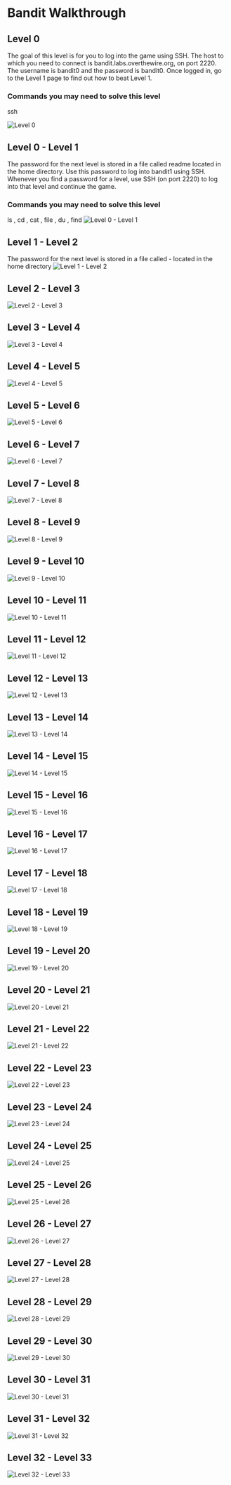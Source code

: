 # Bandit Walkthrough

## Level 0
The goal of this level is for you to log into the game using SSH. The host to which you need to connect is bandit.labs.overthewire.org, on port 2220. The username is bandit0 and the password is bandit0. Once logged in, go to the Level 1 page to find out how to beat Level 1.
### Commands you may need to solve this level
ssh

![Level 0](./images/level0.png)

## Level 0 - Level 1
The password for the next level is stored in a file called readme located in the home directory. Use this password to log into bandit1 using SSH. Whenever you find a password for a level, use SSH (on port 2220) to log into that level and continue the game.
### Commands you may need to solve this level
ls , cd , cat , file , du , find
![Level 0 - Level 1](./images/level0-1.png)

## Level 1 - Level 2
The password for the next level is stored in a file called - located in the home directory
![Level 1 - Level 2](./images/level1-2.png)

## Level 2 - Level 3
![Level 2 - Level 3](./images/level2-3.png)

## Level 3 - Level 4
![Level 3 - Level 4](./images/level3-4.png)

## Level 4 - Level 5
![Level 4 - Level 5](./images/level4-5.png)

## Level 5 - Level 6
![Level 5 - Level 6](./images/level5-6.png)

## Level 6 - Level 7
![Level 6 - Level 7](./images/level6-7.png)

## Level 7 - Level 8
![Level 7 - Level 8](./images/level7-8.png)

## Level 8 - Level 9
![Level 8 - Level 9](./images/level8-9.png)

## Level 9 - Level 10
![Level 9 - Level 10](./images/level9-10.png)

## Level 10 - Level 11
![Level 10 - Level 11](./images/level10-11.png)

## Level 11 - Level 12
![Level 11 - Level 12](./images/level11-12.png)

## Level 12 - Level 13
![Level 12 - Level 13](./images/level12-13.png)

## Level 13 - Level 14
![Level 13 - Level 14](./images/level13-14.png)

## Level 14 - Level 15
![Level 14 - Level 15](./images/level14-15.png)

## Level 15 - Level 16
![Level 15 - Level 16](./images/level15-16.png)

## Level 16 - Level 17
![Level 16 - Level 17](./images/level16-17.png)

## Level 17 - Level 18
![Level 17 - Level 18](./images/level17-18.png)

## Level 18 - Level 19
![Level 18 - Level 19](./images/level18-19.png)

## Level 19 - Level 20
![Level 19 - Level 20](./images/level19-20.png)

## Level 20 - Level 21
![Level 20 - Level 21](./images/level20-21.png)

## Level 21 - Level 22
![Level 21 - Level 22](./images/level21-22.png)

## Level 22 - Level 23
![Level 22 - Level 23](./images/level22-23.png)

## Level 23 - Level 24
![Level 23 - Level 24](./images/level23-24.png)

## Level 24 - Level 25
![Level 24 - Level 25](./images/level24-25.png)

## Level 25 - Level 26
![Level 25 - Level 26](./images/level25-26.png)

## Level 26 - Level 27
![Level 26 - Level 27](./images/level26-27.png)

## Level 27 - Level 28
![Level 27 - Level 28](./images/level27-28.png)

## Level 28 - Level 29
![Level 28 - Level 29](./images/level28-29.png)

## Level 29 - Level 30
![Level 29 - Level 30](./images/level29-30.png)

## Level 30 - Level 31
![Level 30 - Level 31](./images/level30-31.png)

## Level 31 - Level 32
![Level 31 - Level 32](./images/level31-32.png)

## Level 32 - Level 33
![Level 32 - Level 33](./images/level32-33.png)
